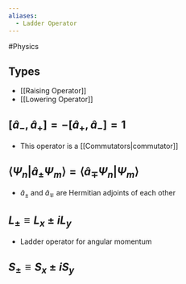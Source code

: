 ```yaml
---
aliases:
  - Ladder Operator
---
```

#Physics 
## Types
* [[Raising Operator]]
* [[Lowering Operator]]
## $\displaystyle[\hat{a}_{-},\hat{a}_{+}]=-[\hat{a}_{+},\hat{a}_{-}]=1$
* This operator is a [[Commutators|commutator]]
## $\displaystyle {\left\langle{\Psi_{n}|\hat{a}_{\pm}\Psi_{m}}\right\rangle}={\left\langle{\hat{a}_{\mp}\Psi_{n}|\Psi_{m}}\right\rangle}$
* $\displaystyle \hat{a}_{\pm}$ and $\displaystyle \hat{a}_{\mp}$ are Hermitian adjoints of each other
## $\displaystyle L_{\pm }\equiv L_{x}\pm iL_{y}$
* Ladder operator for angular momentum
## $\displaystyle S_{\pm }\equiv S_{x} \pm iS_{y}$
